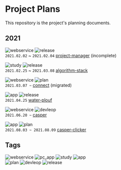 # Project Plans

This repository is the project's planning documents.

## 2021

![webservice](https://img.shields.io/badge/service-web-yellow) ![release](https://img.shields.io/badge/-release-brightgreen)  
`2021.02.02` ~ `2021.02.04` [project-manager](./webservice/project-manager/) (incomplete)

![study](https://img.shields.io/badge/-study-grey) ![release](https://img.shields.io/badge/-release-brightgreen)  
`2021.02.25` ~ `2021.03.08` [algorithm-stack](./study/algorithm-stack/)

![webservice](https://img.shields.io/badge/service-web-yellow) ![plan](https://img.shields.io/badge/-plan-blue)  
`2021.03.07 ~` [connect](./webservice/connect/) (migrated)

![app](https://img.shields.io/badge/-app-grey) ![release](https://img.shields.io/badge/-release-brightgreen)  
`2021.04.25` [water-plouf](./app/water-plouf/)

![webservice](https://img.shields.io/badge/service-web-yellow) ![devleop](https://img.shields.io/badge/-develop-green)  
`2021.06.20 ~` [casper](./webservice/casper/)

![app](https://img.shields.io/badge/-app-grey) ![plan](https://img.shields.io/badge/-plan-blue)  
`2021.08.03 ~ 2021.08.09` [casper-clicker](./app/casper-clicker/)

## Tags

![webservice](https://img.shields.io/badge/service-web-yellow)
![pc_app](https://img.shields.io/badge/application-window-9cf)
![study](https://img.shields.io/badge/-study-grey)
![app](https://img.shields.io/badge/-app-grey)  
![plan](https://img.shields.io/badge/-plan-blue)
![devleop](https://img.shields.io/badge/-develop-green)
![release](https://img.shields.io/badge/-release-brightgreen)
